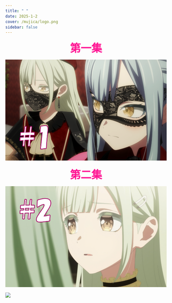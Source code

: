 ```yaml
---
title: " "
date: 2025-1-2
cover: /mujica/logo.png
sidebar: false
---
```


<center><b>第一集</b></center>

<a href="https://video.u422487.nyat.app:41330/web1/video.html?id=66510f51-0211-422f-84dd-a43bf7ff6181"><img src="e1.png"></img></a>

<center><b>第二集</b></center>

<a href="https://video.u422487.nyat.app:41330/web1/video.html?id=aa695f8d-75d9-414c-9f19-7442b11b5aca"><img src="e2.png"></img></a>

![](/mujica/mujica.jpg)
<style>
    center {font-size: 25pt; color:deeppink}
    li {font-size: 14pt;}

</style>

